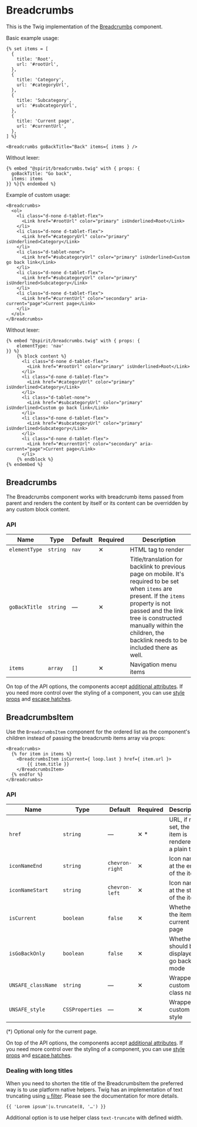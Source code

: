# Breadcrumbs

This is the Twig implementation of the [Breadcrumbs][breadcrumbs] component.

Basic example usage:

```twig
{% set items = [
  {
    title: 'Root',
    url: '#rootUrl',
  },
  {
    title: 'Category',
    url: '#categoryUrl',
  },
  {
    title: 'Subcategory',
    url: '#subcategoryUrl',
  },
  {
    title: 'Current page',
    url: '#currentUrl',
  },
] %}
```

```twig
<Breadcrumbs goBackTitle="Back" items={ items } />
```

Without lexer:

```twig
{% embed "@spirit/breadcrumbs.twig" with { props: {
  goBackTitle: "Go back",
  items: items
}} %}{% endembed %}
```

Example of custom usage:

```twig
<Breadcrumbs>
  <ol>
    <li class="d-none d-tablet-flex">
      <Link href="#rootUrl" color="primary" isUnderlined>Root</Link>
    </li>
    <li class="d-none d-tablet-flex">
      <Link href="#categoryUrl" color="primary" isUnderlined>Category</Link>
    </li>
    <li class="d-tablet-none">
      <Link href="#subcategoryUrl" color="primary" isUnderlined>Custom go back link</Link>
    </li>
    <li class="d-none d-tablet-flex">
      <Link href="#subcategoryUrl" color="primary" isUnderlined>Subcategory</Link>
    </li>
    <li class="d-none d-tablet-flex">
      <Link href="#currentUrl" color="secondary" aria-current="page">Current page</Link>
    </li>
  </ol>
</Breadcrumbs>
```

Without lexer:

```twig
{% embed "@spirit/breadcrumbs.twig" with { props: {
    elementType: 'nav'
}} %}
    {% block content %}
      <li class="d-none d-tablet-flex">
        <Link href="#rootUrl" color="primary" isUnderlined>Root</Link>
      </li>
      <li class="d-none d-tablet-flex">
        <Link href="#categoryUrl" color="primary" isUnderlined>Category</Link>
      </li>
      <li class="d-tablet-none">
        <Link href="#subcategoryUrl" color="primary" isUnderlined>Custom go back link</Link>
      </li>
      <li class="d-none d-tablet-flex">
        <Link href="#subcategoryUrl" color="primary" isUnderlined>Subcategory</Link>
      </li>
      <li class="d-none d-tablet-flex">
        <Link href="#currentUrl" color="secondary" aria-current="page">Current page</Link>
      </li>
    {% endblock %}
{% endembed %}
```

## Breadcrumbs

The Breadcrumbs component works with breadcrumb items passed from parent and renders the content by itself or its
content can be overridden by any custom block content.

### API

| Name          | Type     | Default | Required | Description                                                                                                                                                                                                                                                        |
| ------------- | -------- | ------- | -------- | ------------------------------------------------------------------------------------------------------------------------------------------------------------------------------------------------------------------------------------------------------------------ |
| `elementType` | `string` | `nav`   | ✕        | HTML tag to render                                                                                                                                                                                                                                                 |
| `goBackTitle` | `string` | —       | ✕        | Title/translation for backlink to previous page on mobile. It's required to be set when `items` are present. If the `items` property is not passed and the link tree is constructed manually within the children, the backlink needs to be included there as well. |
| `items`       | `array`  | `[]`    | ✕        | Navigation menu items                                                                                                                                                                                                                                              |

On top of the API options, the components accept [additional attributes][readme-additional-attributes].
If you need more control over the styling of a component, you can use [style props][readme-style-props]
and [escape hatches][readme-escape-hatches].

## BreadcrumbsItem

Use the `BreadcrumbsItem` component for the ordered list as the component's children instead of passing the breadcrumb items array via props:

```twig
<Breadcrumbs>
  {% for item in items %}
    <BreadcrumbsItem isCurrent={ loop.last } href={ item.url }>
        {{ item.title }}
    </BreadcrumbsItem>
  {% endfor %}
</Breadcrumbs>
```

### API

| Name               | Type            | Default         | Required | Description                                           |
| ------------------ | --------------- | --------------- | -------- | ----------------------------------------------------- |
| `href`             | `string`        | —               | ✕ \*     | URL, if not set, the item is rendered as a plain text |
| `iconNameEnd`      | `string`        | `chevron-right` | ✕        | Icon name at the end of the item                      |
| `iconNameStart`    | `string`        | `chevron-left`  | ✕        | Icon name at the start of the item                    |
| `isCurrent`        | `boolean`       | `false`         | ✕        | Whether is the item the current page                  |
| `isGoBackOnly`     | `boolean`       | `false`         | ✕        | Whether should be displayed in go back mode           |
| `UNSAFE_className` | `string`        | —               | ✕        | Wrapper custom class name                             |
| `UNSAFE_style`     | `CSSProperties` | —               | ✕        | Wrapper custom style                                  |

(\*) Optional only for the current page.

On top of the API options, the components accept [additional attributes][readme-additional-attributes].
If you need more control over the styling of a component, you can use [style props][readme-style-props]
and [escape hatches][readme-escape-hatches].

### Dealing with long titles

When you need to shorten the title of the BreadcrumbsItem the preferred way is to use platform native helpers.
Twig has an implementation of text truncating using [`u` filter][twig-truncate].
Please see the documentation for more details.

```twig
{{ 'Lorem ipsum'|u.truncate(8, '…') }}
```

Additional option is to use helper class `text-truncate` with defined width.

[breadcrumbs]: https://github.com/lmc-eu/spirit-design-system/tree/main/packages/web/src/scss/components/Breadcrumbs
[readme-additional-attributes]: https://github.com/lmc-eu/spirit-design-system/blob/main/packages/web-twig/README.md#additional-attributes
[readme-style-props]: https://github.com/lmc-eu/spirit-design-system/blob/main/packages/web-twig/README.md#style-props
[readme-escape-hatches]: https://github.com/lmc-eu/spirit-design-system/blob/main/packages/web-twig/README.md#escape-hatches
[twig-truncate]: https://twig.symfony.com/doc/3.x/filters/u.html
